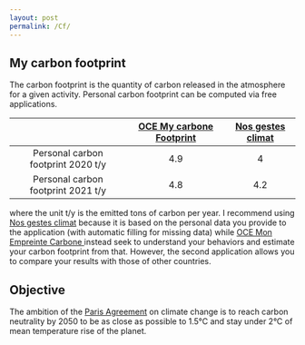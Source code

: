 ```yaml
---
layout: post
permalink: /Cf/
---
```

## My carbon footprint

The carbon footprint is the quantity of carbon released in the atmosphere for a given activity.
Personal carbon footprint can be computed via free applications.

|| [OCE My carbone Footprint](https://www.oce.global/animations/CarbonFootprint-final/footprint.html) | [Nos gestes climat](https://nosgestesclimat.fr)|
|:---:|:---:|:---:|
| Personal carbon footprint 2020 t/y | 4.9 | 4 |
| Personal carbon footprint 2021 t/y | 4.8 | 4.2 |

where the unit t/y is the emitted tons of carbon per year. I recommend using [Nos gestes climat](https://nosgestesclimat.fr) because it is based on the personal data you provide to the application (with automatic filling for missing data) while [OCE Mon Empreinte Carbone ](https://www.oce.global/animations/CarbonFootprint-final/footprint.html) instead seek to understand your behaviors and estimate your carbon footprint from that. However, the second application allows you to compare your results with those of other countries.


## Objective

The ambition of the [Paris Agreement](https://unfccc.int/fr/processus-et-reunions/l-accord-de-paris/l-accord-de-paris) on climate change is to reach carbon neutrality by 2050 to be as close as possible to 1.5°C and stay under 2°C of mean temperature rise of the planet.
